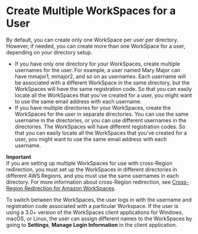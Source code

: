 # Create Multiple WorkSpaces for a User<a name="create-multiple-workspaces-for-user"></a>

By default, you can create only one WorkSpace per user per directory\. However, if needed, you can create more than one WorkSpace for a user, depending on your directory setup\. 
+ If you have only one directory for your WorkSpaces, create multiple usernames for the user\. For example, a user named Mary Major can have mmajor1, mmajor2, and so on as usernames\. Each username will be associated with a different WorkSpace in the same directory, but the WorkSpaces will have the same registration code\. So that you can easily locate all the WorkSpaces that you've created for a user, you might want to use the same email address with each username\.
+ If you have multiple directories for your WorkSpaces, create the WorkSpaces for the user in separate directories\. You can use the same username in the directories, or you can use different usernames in the directories\. The WorkSpaces will have different registration codes\. So that you can easily locate all the WorkSpaces that you've created for a user, you might want to use the same email address with each username\.

**Important**  
If you are setting up multiple WorkSpaces for use with cross\-Region redirection, you must set up the WorkSpaces in different directories in different AWS Regions, and you must use the same usernames in each directory\. For more information about cross\-Region redirection, see [Cross\-Region Redirection for Amazon WorkSpaces](cross-region-redirection.md)\. 

To switch between the WorkSpaces, the user logs in with the username and registration code associated with a particular Workspace\. If the user is using a 3\.0\+ version of the WorkSpaces client applications for Windows, macOS, or Linux, the user can assign different names to the WorkSpaces by going to **Settings**, **Manage Login Information** in the client application\.